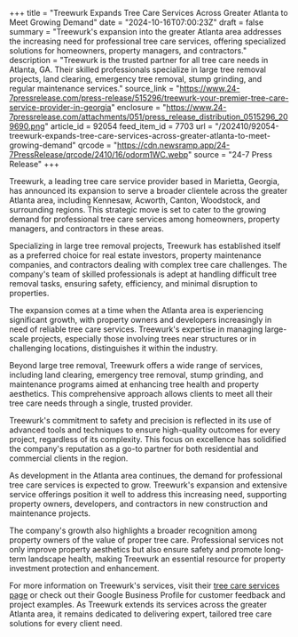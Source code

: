 +++
title = "Treewurk Expands Tree Care Services Across Greater Atlanta to Meet Growing Demand"
date = "2024-10-16T07:00:23Z"
draft = false
summary = "Treewurk's expansion into the greater Atlanta area addresses the increasing need for professional tree care services, offering specialized solutions for homeowners, property managers, and contractors."
description = "Treewurk is the trusted partner for all tree care needs in Atlanta, GA. Their skilled professionals specialize in large tree removal projects, land clearing, emergency tree removal, stump grinding, and regular maintenance services."
source_link = "https://www.24-7pressrelease.com/press-release/515296/treewurk-your-premier-tree-care-service-provider-in-georgia"
enclosure = "https://www.24-7pressrelease.com/attachments/051/press_release_distribution_0515296_209690.png"
article_id = 92054
feed_item_id = 7703
url = "/202410/92054-treewurk-expands-tree-care-services-across-greater-atlanta-to-meet-growing-demand"
qrcode = "https://cdn.newsramp.app/24-7PressRelease/qrcode/2410/16/odorm1WC.webp"
source = "24-7 Press Release"
+++

<p>Treewurk, a leading tree care service provider based in Marietta, Georgia, has announced its expansion to serve a broader clientele across the greater Atlanta area, including Kennesaw, Acworth, Canton, Woodstock, and surrounding regions. This strategic move is set to cater to the growing demand for professional tree care services among homeowners, property managers, and contractors in these areas.</p><p>Specializing in large tree removal projects, Treewurk has established itself as a preferred choice for real estate investors, property maintenance companies, and contractors dealing with complex tree care challenges. The company's team of skilled professionals is adept at handling difficult tree removal tasks, ensuring safety, efficiency, and minimal disruption to properties.</p><p>The expansion comes at a time when the Atlanta area is experiencing significant growth, with property owners and developers increasingly in need of reliable tree care services. Treewurk's expertise in managing large-scale projects, especially those involving trees near structures or in challenging locations, distinguishes it within the industry.</p><p>Beyond large tree removal, Treewurk offers a wide range of services, including land clearing, emergency tree removal, stump grinding, and maintenance programs aimed at enhancing tree health and property aesthetics. This comprehensive approach allows clients to meet all their tree care needs through a single, trusted provider.</p><p>Treewurk's commitment to safety and precision is reflected in its use of advanced tools and techniques to ensure high-quality outcomes for every project, regardless of its complexity. This focus on excellence has solidified the company's reputation as a go-to partner for both residential and commercial clients in the region.</p><p>As development in the Atlanta area continues, the demand for professional tree care services is expected to grow. Treewurk's expansion and extensive service offerings position it well to address this increasing need, supporting property owners, developers, and contractors in new construction and maintenance projects.</p><p>The company's growth also highlights a broader recognition among property owners of the value of proper tree care. Professional services not only improve property aesthetics but also ensure safety and promote long-term landscape health, making Treewurk an essential resource for property investment protection and enhancement.</p><p>For more information on Treewurk's services, visit their <a href='https://www.treewurk.com' rel='nofollow' target='_blank'>tree care services page</a> or check out their Google Business Profile for customer feedback and project examples. As Treewurk extends its services across the greater Atlanta area, it remains dedicated to delivering expert, tailored tree care solutions for every client need.</p>